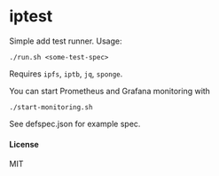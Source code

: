 iptest
====

Simple add test runner.
Usage:
```
./run.sh <some-test-spec>
```
Requires `ipfs`, `iptb`, `jq`, `sponge`.

You can start Prometheus and Grafana monitoring with
```
./start-monitoring.sh
```

See defspec.json for example spec.


#### License

MIT

